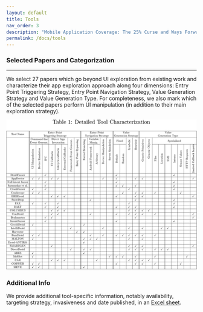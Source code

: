 ```yaml
---
layout: default
title: Tools
nav_order: 3
description: "Mobile Application Coverage: The 25% Curse and Ways Forward"
permalink: /docs/tools
---
```


### Selected Papers and Categorization

---
We select 27 papers which go beyond UI exploration from existing work and characterize their app exploration approach along four dimensions: Entry Point Triggering Strategy, Entry Point Navigation Strategy, Value Generation Strategy and Value Generation Type. For completeness, we also mark which of the selected papers perform UI manipulation (in addition to their main exploration strategy).


<a href="../assets/images/tools.png">
    <img 
        src="../assets/images/tools.png"
        alt="Beyond-UI Exploration Tools"
    >
</a>

### Additional Info

We provide additional tool-specific information, notably availability, targeting strategy, invasiveness and date published, in an [Excel sheet](../assets/data/ToolExtraInfo.xlsx).